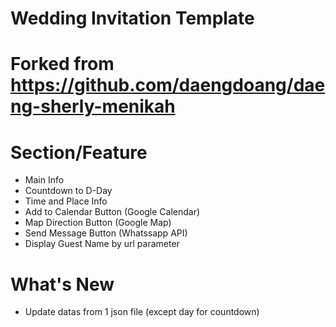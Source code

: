 # Wedding Invitation Template
# Forked from https://github.com/daengdoang/daeng-sherly-menikah

<!-- ![Thumbnail](/image/thumbnail-web-sherly-daeng-menikah.png) -->


# Section/Feature
- Main Info
- Countdown to D-Day
- Time and Place Info
- Add to Calendar Button (Google Calendar)
- Map Direction Button (Google Map)
- Send Message Button (Whatssapp API)
- Display Guest Name by url parameter

# What's New
- Update datas from 1 json file (except day for countdown)